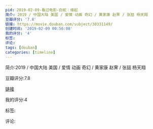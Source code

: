 ```yaml
---
pid: 2019-02-09-看过电影-白蛇：缘起
简介: 2019 / 中国大陆 美国 / 爱情 动画 奇幻 / 黄家康 赵霁 / 张喆 杨天翔
豆瓣评分: '7.8'
链接: https://movie.douban.com/subject/30331149/
创建时间: '2019-02-09 00:56:08'
我的评分: '4'
标签:
评论:
tags: [douban]
categories: [timeline]
---
```

简介:2019 / 中国大陆 美国 / 爱情 动画 奇幻 / 黄家康 赵霁 / 张喆 杨天翔

豆瓣评分:7.8

[链接](https://movie.douban.com/subject/30331149/)

我的评分:4

标签:

评论:

